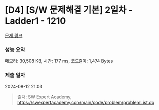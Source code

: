 # [D4] [S/W 문제해결 기본] 2일차 - Ladder1 - 1210 

[문제 링크](https://swexpertacademy.com/main/code/problem/problemDetail.do?contestProbId=AV14ABYKADACFAYh) 

### 성능 요약

메모리: 30,508 KB, 시간: 177 ms, 코드길이: 1,474 Bytes

### 제출 일자

2024-08-12 21:03



> 출처: SW Expert Academy, https://swexpertacademy.com/main/code/problem/problemList.do
